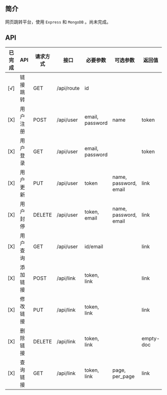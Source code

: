 
## 简介
网页跳转平台，使用 `Express` 和 `MongoDB` 。尚未完成。

## API
|已完成|API|请求方式|接口|必要参数|可选参数|返回值|所需权限|
|------|---|-------|----|-------|-------|------|------|
|[√]|链接跳转|GET|/api/route|id|||guest+|
|[X]|用户注册|POST|/api/user|email, password|name|token|guest|
|[X]|用户登录|GET|/api/user|email, password||token|guest|
|[X]|用户更新|PUT|/api/user|token|name, password, email|link|owner+|
|[X]|用户封停|DELETE|/api/user|token, email|name, password, email|link|admin|
|[X]|用户查询|GET|/api/user|id/email||link|guest+|
|[X]|添加链接|POST|/api/link|token, link||link|user+|
|[X]|修改链接|PUT|/api/link|token, link||link|owner+|
|[X]|删除链接|DELETE|/api/link|token, link||empty-doc|owner+|
|[X]|查询链接|GET|/api/link|token, link|page, per_page|link|owner+|
